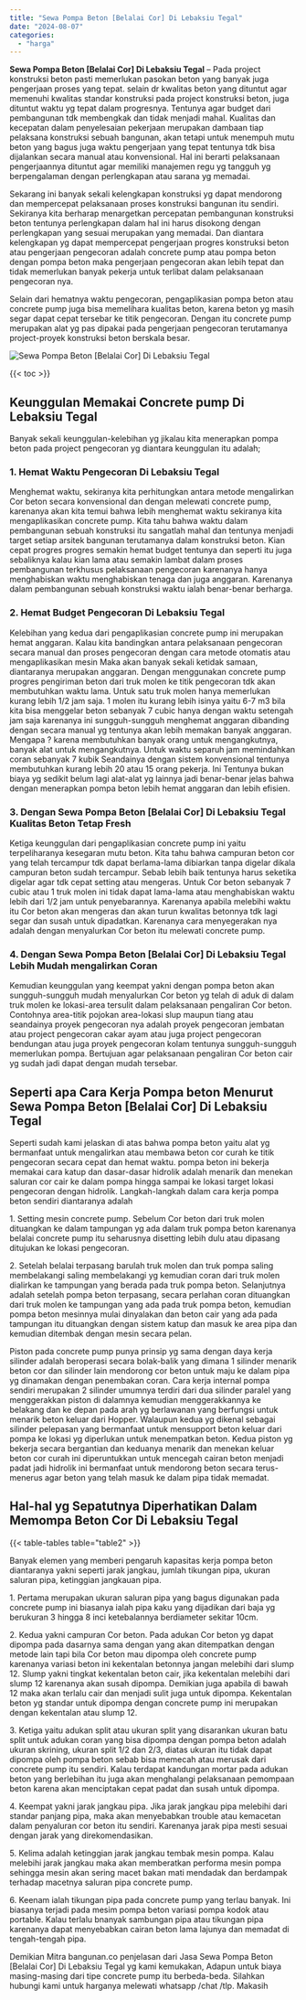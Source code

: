 ```yaml
---
title: "Sewa Pompa Beton [Belalai Cor] Di Lebaksiu Tegal"
date: "2024-08-07"
categories: 
  - "harga"
---
```


**Sewa Pompa Beton \[Belalai Cor\] Di Lebaksiu Tegal** – Pada project konstruksi beton pasti memerlukan pasokan beton yang banyak juga pengerjaan proses yang tepat. selain dr kwalitas beton yang dituntut agar memenuhi kwalitas standar konstruksi pada project konstruksi beton, juga dituntut waktu yg tepat dalam progresnya. Tentunya agar budget dari pembangunan tdk membengkak dan tidak menjadi mahal. Kualitas dan kecepatan dalam penyelesaian pekerjaan merupakan dambaan tiap pelaksana konstruksi sebuah bangunan, akan tetapi untuk menempuh mutu beton yang bagus juga waktu pengerjaan yang tepat tentunya tdk bisa dijalankan secara manual atau konvensional. Hal ini berarti pelaksanaan pengerjaannya dituntut agar memiliki manajemen regu yg tangguh yg berpengalaman dengan perlengkapan atau sarana yg memadai.

Sekarang ini banyak sekali kelengkapan konstruksi yg dapat mendorong dan mempercepat pelaksanaan proses konstruksi bangunan itu sendiri. Sekiranya kita berharap menargetkan percepatan pembangunan konstruksi beton tentunya perlengkapan dalam hal ini harus disokong dengan perlengkapan yang sesuai merupakan yang memadai. Dan diantara kelengkapan yg dapat mempercepat pengerjaan progres konstruksi beton atau pengerjaan pengecoran adalah concrete pump atau pompa beton dengan pompa beton maka pengerjaan pengecoran akan lebih tepat dan tidak memerlukan banyak pekerja untuk terlibat dalam pelaksanaan pengecoran nya.

Selain dari hematnya waktu pengecoran, pengaplikasian pompa beton atau concrete pump juga bisa memelihara kualitas beton, karena beton yg masih segar dapat cepat tersebar ke titik pengecoran. Dengan itu concrete pump merupakan alat yg pas dipakai pada pengerjaan pengecoran terutamanya project-proyek konstruksi beton berskala besar.

![Sewa Pompa Beton [Belalai Cor] Di Lebaksiu Tegal](/images/sewa-concrete-pump-21.png)

{{< toc >}}

## Keunggulan Memakai Concrete pump Di Lebaksiu Tegal

Banyak sekali keunggulan-kelebihan yg jikalau kita menerapkan pompa beton pada project pengecoran yg diantara keunggulan itu adalah;

### 1\. Hemat Waktu Pengecoran Di Lebaksiu Tegal

Menghemat waktu, sekiranya kita perhitungkan antara metode mengalirkan Cor beton secara konvensional dan dengan melewati concrete pump, karenanya akan kita temui bahwa lebih menghemat waktu sekiranya kita mengaplikasikan concrete pump. Kita tahu bahwa waktu dalam pembangunan sebuah konstruksi itu sangatlah mahal dan tentunya menjadi target setiap arsitek bangunan terutamanya dalam konstruksi beton. Kian cepat progres progres semakin hemat budget tentunya dan seperti itu juga sebaliknya kalau kian lama atau semakin lambat dalam proses pembangunan terkhusus pelaksanaan pengecoran karenanya hanya menghabiskan waktu menghabiskan tenaga dan juga anggaran. Karenanya dalam pembangunan sebuah konstruksi waktu ialah benar-benar berharga.

### 2\. Hemat Budget Pengecoran Di Lebaksiu Tegal

Kelebihan yang kedua dari pengaplikasian concrete pump ini merupakan hemat anggaran. Kalau kita bandingkan antara pelaksanaan pengecoran secara manual dan proses pengecoran dengan cara metode otomatis atau mengaplikasikan mesin Maka akan banyak sekali ketidak samaan, diantaranya merupakan anggaran. Dengan menggunakan concrete pump progres pengiriman beton dari truk molen ke titik pengecoran tdk akan membutuhkan waktu lama. Untuk satu truk molen hanya memerlukan kurang lebih 1/2 jam saja. 1 molen itu kurang lebih isinya yaitu 6-7 m3 bila kita bisa menggelar beton sebanyak 7 cubic hanya dengan waktu setengah jam saja karenanya ini sungguh-sungguh menghemat anggaran dibanding dengan secara manual yg tentunya akan lebih memakan banyak anggaran. Mengapa ? karena membutuhkan banyak orang untuk mengangkutnya, banyak alat untuk mengangkutnya. Untuk waktu separuh jam memindahkan coran sebanyak 7 kubik Seandainya dengan sistem konvensional tentunya membutuhkan kurang lebih 20 atau 15 orang pekerja. Ini Tentunya bukan biaya yg sedikit belum lagi alat-alat yg lainnya jadi benar-benar jelas bahwa dengan menerapkan pompa beton lebih hemat anggaran dan lebih efisien.

### 3\. Dengan Sewa Pompa Beton \[Belalai Cor\] Di Lebaksiu Tegal Kualitas Beton Tetap Fresh

Ketiga keunggulan dari pengaplikasian concrete pump ini yaitu terpeliharanya kesegaran mutu beton. Kita tahu bahwa campuran beton cor yang telah tercampur tdk dapat berlama-lama dibiarkan tanpa digelar dikala campuran beton sudah tercampur. Sebab lebih baik tentunya harus seketika digelar agar tdk cepat setting atau mengeras. Untuk Cor beton sebanyak 7 cubic atau 1 truk molen ini tidak dapat lama-lama atau menghabiskan waktu lebih dari 1/2 jam untuk penyebarannya. Karenanya apabila melebihi waktu itu Cor beton akan mengeras dan akan turun kwalitas betonnya tdk lagi segar dan susah untuk dipadatkan. Karenanya cara menyegerakan nya adalah dengan menyalurkan Cor beton itu melewati concrete pump.

### 4\. Dengan Sewa Pompa Beton \[Belalai Cor\] Di Lebaksiu Tegal Lebih Mudah mengalirkan Coran

Kemudian keunggulan yang keempat yakni dengan pompa beton akan sungguh-sungguh mudah menyalurkan Cor beton yg telah di aduk di dalam truk molen ke lokasi-area tersulit dalam pelaksanaan pengaliran Cor beton. Contohnya area-titik pojokan area-lokasi slup maupun tiang atau seandainya proyek pengecoran nya adalah proyek pengecoran jembatan atau project pengecoran cakar ayam atau juga project pengecoran bendungan atau juga proyek pengecoran kolam tentunya sungguh-sungguh memerlukan pompa. Bertujuan agar pelaksanaan pengaliran Cor beton cair yg sudah jadi dapat dengan mudah tersebar.

## Seperti apa Cara Kerja Pompa beton Menurut Sewa Pompa Beton \[Belalai Cor\] Di Lebaksiu Tegal

Seperti sudah kami jelaskan di atas bahwa pompa beton yaitu alat yg bermanfaat untuk mengalirkan atau membawa beton cor curah ke titik pengecoran secara cepat dan hemat waktu. pompa beton ini bekerja memakai cara katup dan dasar-dasar hidrolik adalah menarik dan menekan saluran cor cair ke dalam pompa hingga sampai ke lokasi target lokasi pengecoran dengan hidrolik. Langkah-langkah dalam cara kerja pompa beton sendiri diantaranya adalah

1\. Setting mesin concrete pump. Sebelum Cor beton dari truk molen dituangkan ke dalam tampungan yg ada dalam truk pompa beton karenanya belalai concrete pump itu seharusnya disetting lebih dulu atau dipasang ditujukan ke lokasi pengecoran.

2\. Setelah belalai terpasang barulah truk molen dan truk pompa saling membelakangi saling membelakangi yg kemudian coran dari truk molen dialirkan ke tampungan yang berada pada truk pompa beton. Selanjutnya adalah setelah pompa beton terpasang, secara perlahan coran dituangkan dari truk molen ke tampungan yang ada pada truk pompa beton, kemudian pompa beton mesinnya mulai dinyalakan dan beton cair yang ada pada tampungan itu dituangkan dengan sistem katup dan masuk ke area pipa dan kemudian ditembak dengan mesin secara pelan.

Piston pada concrete pump punya prinsip yg sama dengan daya kerja silinder adalah beroperasi secara bolak-balik yang dimana 1 silinder menarik beton cor dan silinder lain mendorong cor beton untuk maju ke dalam pipa yg dinamakan dengan penembakan coran. Cara kerja internal pompa sendiri merupakan 2 silinder umumnya terdiri dari dua silinder paralel yang menggerakkan piston di dalamnya kemudian menggerakkannya ke belakang dan ke depan pada arah yg berlawanan yang berfungsi untuk menarik beton keluar dari Hopper. Walaupun kedua yg dikenal sebagai silinder pelepasan yang bermanfaat untuk mensupport beton keluar dari pompa ke lokasi yg diperlukan untuk menempatkan beton. Kedua piston yg bekerja secara bergantian dan keduanya menarik dan menekan keluar beton cor curah ini diperuntukkan untuk mencegah cairan beton menjadi padat jadi hidrolik ini bermanfaat untuk mendorong beton secara terus-menerus agar beton yang telah masuk ke dalam pipa tidak memadat.

## Hal-hal yg Sepatutnya Diperhatikan Dalam Memompa Beton Cor Di Lebaksiu Tegal

{{< table-tables table="table2" >}}

Banyak elemen yang memberi pengaruh kapasitas kerja pompa beton diantaranya yakni seperti jarak jangkau, jumlah tikungan pipa, ukuran saluran pipa, ketinggian jangkauan pipa.

1\. Pertama merupakan ukuran saluran pipa yang bagus digunakan pada concrete pump ini biasanya ialah pipa kaku yang dijadikan dari baja yg berukuran 3 hingga 8 inci ketebalannya berdiameter sekitar 10cm.

2\. Kedua yakni campuran Cor beton. Pada adukan Cor beton yg dapat dipompa pada dasarnya sama dengan yang akan ditempatkan dengan metode lain tapi bila Cor beton mau dipompa oleh concrete pump karenanya variasi beton ini kekentalan betonnya jangan melebihi dari slump 12. Slump yakni tingkat kekentalan beton cair, jika kekentalan melebihi dari slump 12 karenanya akan susah dipompa. Demikian juga apabila di bawah 12 maka akan terlalu cair dan menjadi sulit juga untuk dipompa. Kekentalan beton yg standar untuk dipompa dengan concrete pump ini merupakan dengan kekentalan atau slump 12.

3\. Ketiga yaitu adukan split atau ukuran split yang disarankan ukuran batu split untuk adukan coran yang bisa dipompa dengan pompa beton adalah ukuran skrining, ukuran split 1/2 dan 2/3, diatas ukuran itu tidak dapat dipompa oleh pompa beton sebab bisa memecah atau merusak dari concrete pump itu sendiri. Kalau terdapat kandungan mortar pada adukan beton yang berlebihan itu juga akan menghalangi pelaksanaan pemompaan beton karena akan menciptakan cepat padat dan susah untuk dipompa.

4\. Keempat yakni jarak jangkau pipa. Jika jarak jangkau pipa melebihi dari standar panjang pipa, maka akan menyebabkan trouble atau kemacetan dalam penyaluran cor beton itu sendiri. Karenanya jarak pipa mesti sesuai dengan jarak yang direkomendasikan.

5\. Kelima adalah ketinggian jarak jangkau tembak mesin pompa. Kalau melebihi jarak jangkau maka akan memberatkan performa mesin pompa sehingga mesin akan sering macet bakan mati mendadak dan berdampak terhadap macetnya saluran pipa concrete pump.

6\. Keenam ialah tikungan pipa pada concrete pump yang terlau banyak. Ini biasanya terjadi pada mesim pompa beton variasi pompa kodok atau portable. Kalau terlalu bnanyak sambungan pipa atau tikungan pipa karenanya dapat menyebabkan cairan beton lama lajunya dan memadat di tengah-tengah pipa.

Demikian Mitra bangunan.co penjelasan dari Jasa Sewa Pompa Beton \[Belalai Cor\] Di Lebaksiu Tegal yg kami kemukakan, Adapun untuk biaya masing-masing dari tipe concrete pump itu berbeda-beda. Silahkan hubungi kami untuk harganya melewati whatsapp /chat /tlp. Makasih
